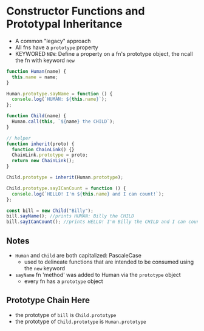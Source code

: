 # Constructor Functions and Prototypal Inheritance

- A common "legacy" approach
- All fns have a `prototype` property
- KEYWORED `NEW`: Define a property on a fn's prototype object, the ncall the fn with keyword `new`

```js
function Human(name) {
  this.name = name;
}

Human.prototype.sayName = function () {
  console.log(`HUMAN: ${this.name}`);
};

function Child(name) {
  Human.call(this, `${name} the CHILD`);
}

// helper
function inherit(proto) {
  function ChainLink() {}
  ChainLink.prototype = proto;
  return new ChainLink();
}

Child.prototype = inherit(Human.prototype);

Child.prototype.sayICanCount = function () {
  console.log(`HELLO! I'm ${this.name} and I can count!`);
};

const bill = new Child("Billy");
bill.sayName(); //prints HUMAN: Billy the CHILD
bill.sayICanCount(); //prints HELLO! I'm Billy the CHILD and I can count!
```

## Notes

- `Human` and `Child` are both capitalized: PascaleCase
  - used to delineate functions that are intended to be consumed using the `new` keyword
- `sayName` fn 'method' was added to Human via the `prototype` object
  - every fn has a `prototype` object

## Prototype Chain Here

- the prototype of `bill` is `Child.prototype`
- the prototype of `Child.prototype` is `Human.prototype`
